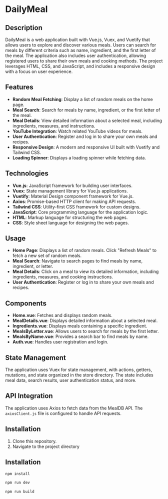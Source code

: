 # DailyMeal

## Description

DailyMeal is a web application built with Vue.js, Vuex, and Vuetify that allows users to explore and discover various meals. Users can search for meals by different criteria such as name, ingredient, and the first letter of the meal. The application also includes user authentication, allowing registered users to share their own meals and cooking methods. The project leverages HTML, CSS, and JavaScript, and includes a responsive design with a focus on user experience.

## Features

- **Random Meal Fetching**: Display a list of random meals on the home page.
- **Meal Search**: Search for meals by name, ingredient, or the first letter of the meal.
- **Meal Details**: View detailed information about a selected meal, including ingredients, measures, and instructions.
- **YouTube Integration**: Watch related YouTube videos for meals.
- **User Authentication**: Register and log in to share your own meals and recipes.
- **Responsive Design**: A modern and responsive UI built with Vuetify and Tailwind CSS.
- **Loading Spinner**: Displays a loading spinner while fetching data.

## Technologies

- **Vue.js**: JavaScript framework for building user interfaces.
- **Vuex**: State management library for Vue.js applications.
- **Vuetify**: Material Design component framework for Vue.js.
- **Axios**: Promise-based HTTP client for making API requests.
- **Tailwind CSS**: Utility-first CSS framework for custom designs.
- **JavaScript**: Core programming language for the application logic.
- **HTML**: Markup language for structuring the web pages.
- **CSS**: Style sheet language for designing the web pages.

## Usage
- **Home Page**: Displays a list of random meals. Click "Refresh Meals" to fetch a new set of random meals.
- **Meal Search**: Navigate to search pages to find meals by name, ingredient, or letter.
- **Meal Details**: Click on a meal to view its detailed information, including ingredients, measures, and cooking instructions.
- **User Authentication**: Register or log in to share your own meals and recipes.

## Components
- **Home.vue**: Fetches and displays random meals.
- **MealDetails.vue**: Displays detailed information about a selected meal.
- **Ingredients.vue**: Displays meals containing a specific ingredient.
- **MealsByLetter.vue**: Allows users to search for meals by the first letter.
- **MealsByName.vue**: Provides a search bar to find meals by name.
- **Auth.vue**: Handles user registration and login.

## State Management
The application uses Vuex for state management, with actions, getters, mutations, and state organized in the store directory. The state includes meal data, search results, user authentication status, and more.

## API Integration
The application uses Axios to fetch data from the MealDB API. The `axiosClient.js` file is configured to handle API requests.

## Installation
1. Clone this repository.
2. Navigate to the project directory


## Installation


   ```sh
   npm install

   npm run dev
   
   npm run build



